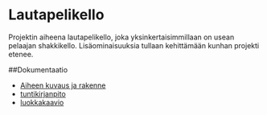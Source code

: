 # Lautapelikello
Projektin aiheena lautapelikello, joka yksinkertaisimmillaan on usean pelaajan shakkikello. Lisäominaisuuksia tullaan kehittämään kunhan projekti etenee.

##Dokumentaatio
-	[Aiheen kuvaus ja rakenne](dokumentointi/aiheenKuvausJaRakenne.md)
-	[tuntikirjanpito](dokumentointi/tuntikirjanpito.md)
-	[luokkakaavio](dokumentointi/chart.png)


